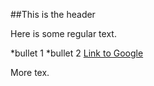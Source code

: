 ##This is the header

Here is some regular text.

  *bullet 1
  *bullet 2
  [Link to Google](http://www.google.com)
  
  More tex.